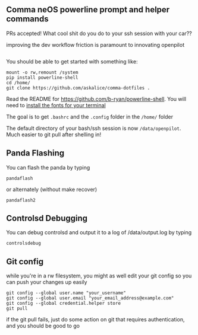 ## Comma neOS powerline prompt and helper commands

PRs accepted! What cool shit do you do to your ssh session with your car??

improving the dev workflow friction is paramount to innovating openpilot

<img src="https://emu.bz/xmf" alt="" />

You should be able to get started with something like:
```
mount -o rw,remount /system
pip install powerline-shell
cd /home/
git clone https://github.com/askalice/comma-dotfiles .
```

Read the README for https://github.com/b-ryan/powerline-shell. You will need to [install the fonts for your terminal](https://github.com/powerline/fonts)

The goal is to get `.bashrc` and the `.config` folder in the `/home/` folder

The default directory of your bash/ssh session is now `/data/openpilot`. Much easier to git pull after shelling in!

## Panda Flashing
You can flash the panda by typing
```
pandaflash
```

or alternately (without make recover)
```
pandaflash2
```

## Controlsd Debugging
You can debug controlsd and output it to a log of /data/output.log by typing
```
controlsdebug
```

## Git config
while you're in a rw filesystem, you might as well edit your git config so you can push your changes up easily
```
git config --global user.name "your_username"
git config --global user.email "your_email_address@example.com"
git config --global credential.helper store
git pull
```
if the git pull fails, just do some action on git that requires authentication, and you should be good to go
